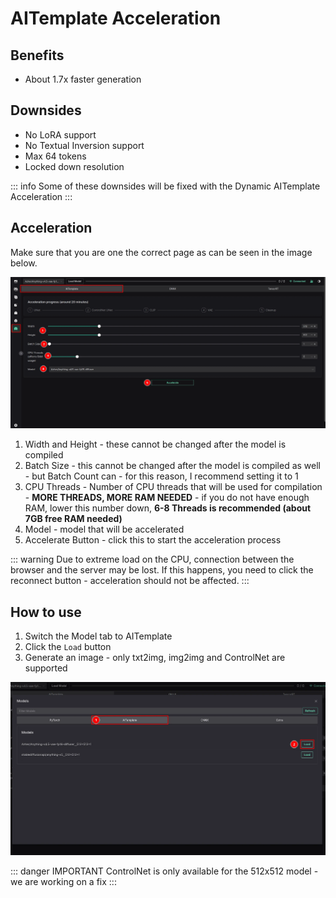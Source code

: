# AITemplate Acceleration

## Benefits

- About 1.7x faster generation

## Downsides

- No LoRA support
- No Textual Inversion support
- Max 64 tokens
- Locked down resolution

::: info
Some of these downsides will be fixed with the Dynamic AITemplate Acceleration
:::

## Acceleration

Make sure that you are one the correct page as can be seen in the image below.

![AITemplate Acceleration](../static/basics/aitemplate-accelerate.webp)

1. Width and Height - these cannot be changed after the model is compiled
2. Batch Size - this cannot be changed after the model is compiled as well - but Batch Count can - for this reason, I recommend setting it to 1
3. CPU Threads - Number of CPU threads that will be used for compilation - **MORE THREADS, MORE RAM NEEDED** - if you do not have enough RAM, lower this number down, **6-8 Threads is recommended (about 7GB free RAM needed)**
4. Model - model that will be accelerated
5. Accelerate Button - click this to start the acceleration process

::: warning
Due to extreme load on the CPU, connection between the browser and the server may be lost. If this happens, you need to click the reconnect button - acceleration should not be affected.
:::

## How to use

1. Switch the Model tab to AITemplate
2. Click the `Load` button
3. Generate an image - only txt2img, img2img and ControlNet are supported

![AITemplate Acceleration](../static/basics/aitemplate-load.webp)

::: danger IMPORTANT
ControlNet is only available for the 512x512 model - we are working on a fix
:::
